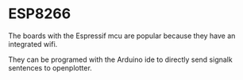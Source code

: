 # ESP8266

The boards with the Espressif mcu are popular because they have an integrated wifi.

They can be programed with the Arduino ide to directly send signalk sentences to openplotter.

